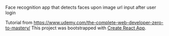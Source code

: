 Face recognition app that detects faces upon image url input after user login

Tutorial from https://www.udemy.com/the-complete-web-developer-zero-to-mastery/
This project was bootstrapped with [Create React App](https://github.com/facebook/create-react-app).

